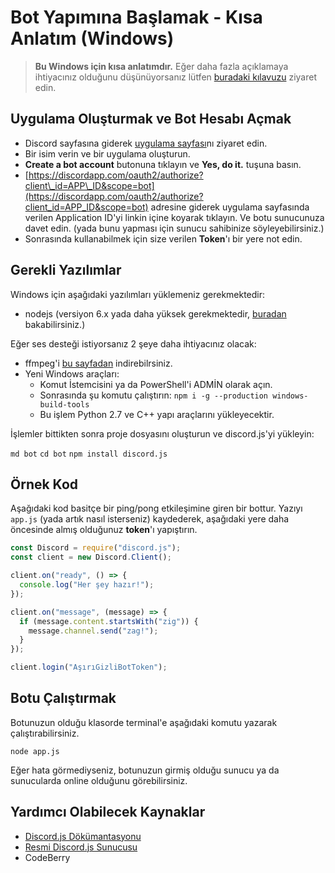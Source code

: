 # Bot Yapımına Başlamak - Kısa Anlatım \(Windows\)

> **Bu Windows için kısa anlatımdır.** Eğer daha fazla açıklamaya ihtiyacınız olduğunu düşünüyorsanız lütfen [buradaki kılavuzu](temel-bir-bot-yapimi.md) ziyaret edin.

## Uygulama Oluşturmak ve Bot Hesabı Açmak

* Discord sayfasına giderek [uygulama sayfası](https://discordapp.com/developers/applications/me)nı ziyaret edin.
* Bir isim verin ve bir uygulama oluşturun.
* **Create a bot account** butonuna tıklayın ve **Yes, do it.** tuşuna basın.
* [https://discordapp.com/oauth2/authorize?client\_id=APP\_ID&scope=bot](https://discordapp.com/oauth2/authorize?client_id=APP_ID&scope=bot) adresine giderek uygulama sayfasında verilen Application ID'yi linkin içine koyarak tıklayın. Ve botu sunucunuza davet edin. \(yada bunu yapması için sunucu sahibinize söyleyebilirsiniz.\)
* Sonrasında kullanabilmek için size verilen **Token**'ı bir yere not edin.

## Gerekli Yazılımlar

Windows için aşağıdaki yazılımları yüklemeniz gerekmektedir:

* nodejs \(versiyon 6.x yada daha yüksek gerekmektedir, [buradan](https://nodejs.org/en/download/package-manager/) bakabilirsiniz.\)

Eğer ses desteği istiyorsanız 2 şeye daha ihtiyacınız olacak:

* ffmpeg'i [bu sayfadan](http://adaptivesamples.com/how-to-install-ffmpeg-on-windows/) indirebilrsiniz.
* Yeni Windows araçları:
  * Komut İstemcisini ya da PowerShell'i ADMİN olarak açın.
  * Sonrasında şu komutu çalıştırın: `npm i -g --production windows-build-tools`
  * Bu işlem Python 2.7 ve C++ yapı araçlarını yükleyecektir.

İşlemler bittikten sonra proje dosyasını oluşturun ve discord.js'yi yükleyin:

`md bot` `cd bot` `npm install discord.js`

## Örnek Kod

Aşağıdaki kod basitçe bir ping/pong etkileşimine giren bir bottur. Yazıyı `app.js` \(yada artık nasıl isterseniz\) kaydederek, aşağıdaki yere daha öncesinde almış olduğunuz **token**'ı yapıştırın.

```javascript
const Discord = require("discord.js");
const client = new Discord.Client();

client.on("ready", () => {
  console.log("Her şey hazır!");
});

client.on("message", (message) => {
  if (message.content.startsWith("zig")) {
    message.channel.send("zag!");
  }
});

client.login("AşırıGizliBotToken");
```

## Botu Çalıştırmak

Botunuzun olduğu klasorde terminal'e aşağıdaki komutu yazarak çalıştırabilirsiniz.

`node app.js`

Eğer hata görmediyseniz, botunuzun girmiş olduğu sunucu ya da sunucularda online olduğunu görebilirsiniz.

## Yardımcı Olabilecek Kaynaklar

* [Discord.js Dökümantasyonu](https://discord.js.org/#/docs/main/stable/general/welcome)
* [Resmi Discord.js Sunucusu](https://discord.gg/bRCvFy9)
* CodeBerry

